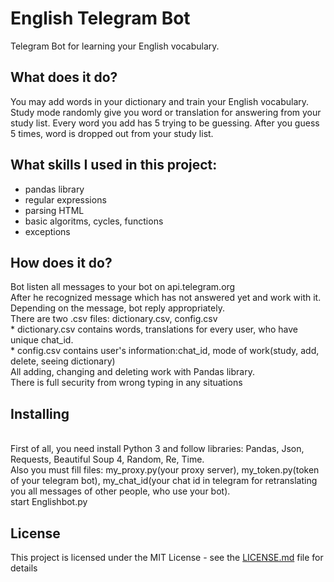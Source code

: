# English Telegram Bot

Telegram Bot for learning your English vocabulary.

## What does it do?

You may add words in your dictionary and train your English vocabulary. Study mode randomly give you word or translation for answering from your study list. Every word you add has 5 trying to be guessing. After you guess 5 times, word is dropped out from your study list.

## What skills I used in this project:

* pandas library
* regular expressions
* parsing HTML
* basic algoritms, cycles, functions
* exceptions 

## How does it do?

Bot listen all messages to your bot on api.telegram.org
<br>After he recognized message which has not answered yet and work with it.
<br>Depending on the message, bot reply appropriately.
<br>There are two .csv files: dictionary.csv, config.csv
<br>* dictionary.csv contains words, translations for every user, who have unique chat_id.
<br>* config.csv contains user's information:chat_id, mode of work(study, add, delete, seeing dictionary)
<br>All adding, changing and deleting work with Pandas library.
<br>There is full security from wrong typing in any situations

## Installing

<br>First of all, you need install Python 3 and follow libraries: Pandas, Json, Requests, Beautiful Soup 4, Random, Re, Time.
<br>Also you must fill files: my_proxy.py(your proxy server), my_token.py(token of your telegram bot), my_chat_id(your chat id  in telegram for retranslating you all messages of other people, who use your bot).
<br>start Englishbot.py

## License

This project is licensed under the MIT License - see the [LICENSE.md](LICENSE.md) file for details
